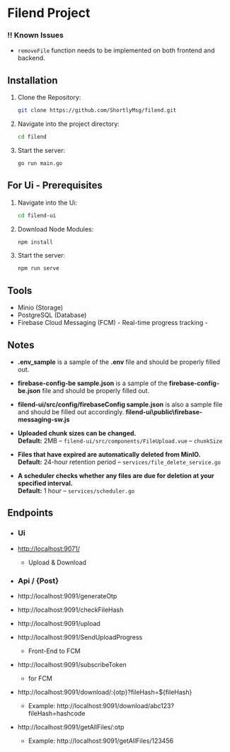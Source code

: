 # Filend Project
### !! Known Issues
- `removeFile` function needs to be implemented on both frontend and backend.

## Installation
1. Clone the Repository:
    ```sh
    git clone https://github.com/ShortlyMsg/filend.git
    ```
2. Navigate into the project directory:
    ```sh
    cd filend
    ```
3. Start the server:
    ```sh
    go run main.go
    ```
## For Ui - Prerequisites
1. Navigate into the Ui:
    ```sh
   cd filend-ui
    ```
2. Download Node Modules:
    ```sh
    npm install
    ```
3. Start the server:
    ```sh
    npm run serve
    ```
## Tools
- Minio (Storage)
- PostgreSQL (Database)
- Firebase Cloud Messaging (FCM) - Real-time progress tracking -

## Notes
- **.env_sample** is a sample of the **.env** file and should be properly filled out.  
- **firebase-config-be sample.json** is a sample of the **firebase-config-be.json** file and should be properly filled out.  
- **filend-ui/src/config/firebaseConfig sample.json** is also a sample file and should be filled out accordingly. **filend-ui\public\firebase-messaging-sw.js**

- **Uploaded chunk sizes can be changed.**  
  **Default:** 2MB – `filend-ui/src/components/FileUpload.vue` – `chunkSize`

- **Files that have expired are automatically deleted from MinIO.**  
  **Default:** 24-hour retention period – `services/file_delete_service.go`

- **A scheduler checks whether any files are due for deletion at your specified interval.**  
  **Default:** 1 hour – `services/scheduler.go`

## Endpoints
- ### **Ui**  
- [http://localhost:9071/](http://localhost:9071/)
    - Upload & Download
- ### **Api / {Post}** 
- http://localhost:9091/generateOtp
- http://localhost:9091/checkFileHash
- http://localhost:9091/upload
- http://localhost:9091/SendUploadProgress
    - Front-End to FCM
- http://localhost:9091/subscribeToken
    -  for FCM

- http://localhost:9091/download/:{otp}?fileHash=${fileHash}
    - Example: http://localhost:9091/download/abc123?fileHash=hashcode

- http://localhost:9091/getAllFiles/:otp
    - Example: http://localhost:9091/getAllFiles/123456